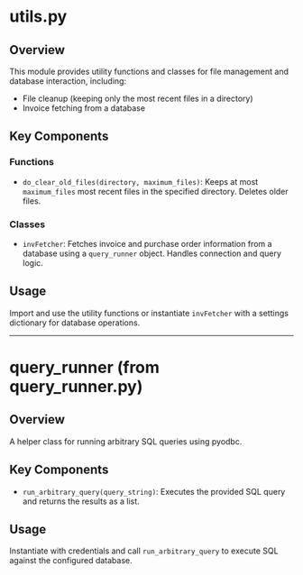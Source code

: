 # utils.py

## Overview
This module provides utility functions and classes for file management and database interaction, including:
- File cleanup (keeping only the most recent files in a directory)
- Invoice fetching from a database

## Key Components

### Functions
- `do_clear_old_files(directory, maximum_files)`: Keeps at most `maximum_files` most recent files in the specified directory. Deletes older files.

### Classes
- `invFetcher`: Fetches invoice and purchase order information from a database using a `query_runner` object. Handles connection and query logic.

## Usage
Import and use the utility functions or instantiate `invFetcher` with a settings dictionary for database operations.

---

# query_runner (from query_runner.py)

## Overview
A helper class for running arbitrary SQL queries using pyodbc.

## Key Components
- `run_arbitrary_query(query_string)`: Executes the provided SQL query and returns the results as a list.

## Usage
Instantiate with credentials and call `run_arbitrary_query` to execute SQL against the configured database.
